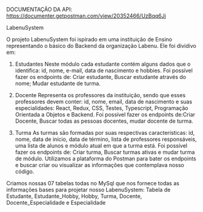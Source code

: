 DOCUMENTAÇÃO DA API: https://documenter.getpostman.com/view/20352466/UzBqq6Ji


LabenuSystem

O projeto LabenuSystem foi ispirado em uma instituição de Ensino representando o básico do Backend da organização Labenu. 
Ele foi dividivo em: 

1. Estudantes
Neste módulo cada estudante contém alguns dados que o identifica: id, nome, e-mail, data de nascimento e hobbies. Foi possível fazer os endpoints de: 
Criar estudante, Buscar estudante através do nome; Mudar estudante de turma.

2. Docente 
Representa os professores da instituição, sendo que esses professores devem conter: id, nome, email, data de nascimento e suas especialidades: React, Redux,
 CSS, Testes, Typescript, Programação Orientada a Objetos e Backend. Foi possível fazer os endpoints de:Criar Docente, Buscar todas as pessoas docentes, 
mudar docente de turma.

3. Turma 
As turmas são formadas por suas respectivas características: id, nome, data de início, data de término, lista de professores responsáveis, 
uma lista de alunos e módulo atual em que a turma está. 
Foi possível fazer os endpoints de: Criar turma, Buscar turmas ativas e mudar turma de módulo. 
Utilizamos a plataforma do Postman para bater os endpoints e buscar criar ou visualizar as informações que contemplava nosso código. 

Criamos nossas 07 tabelas todas no MySql que nos fornece todas as informações bases para projetar nosso LabenuSystem: 
Tabela de Estudante,
Estudante_Hobby,
Hobby,
Turma,
Docente, 
Docente_Especialidade e
Especialidade
